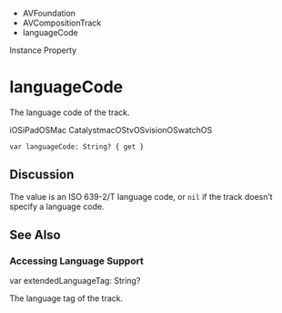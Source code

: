 

- AVFoundation
- AVCompositionTrack
-  languageCode 

Instance Property

# languageCode

The language code of the track.

iOSiPadOSMac CatalystmacOStvOSvisionOSwatchOS

``` source
var languageCode: String? { get }
```

## Discussion

The value is an ISO 639-2/T language code, or `nil` if the track doesn’t specify a language code.

## See Also

### Accessing Language Support

var extendedLanguageTag: String?

The language tag of the track.


